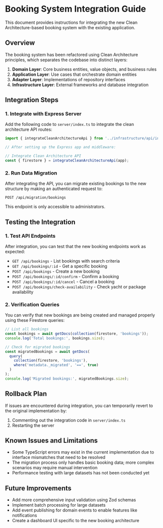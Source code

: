 # Booking System Integration Guide

This document provides instructions for integrating the new Clean Architecture-based booking system with the existing application.

## Overview

The booking system has been refactored using Clean Architecture principles, which separates the codebase into distinct layers:

1. **Domain Layer**: Core business entities, value objects, and business rules
2. **Application Layer**: Use cases that orchestrate domain entities
3. **Adapter Layer**: Implementations of repository interfaces
4. **Infrastructure Layer**: External frameworks and database integration

## Integration Steps

### 1. Integrate with Express Server

Add the following code to `server/index.ts` to integrate the clean architecture API routes:

```typescript
import { integrateCleanArchitectureApi } from '../infrastructure/api/integration';

// After setting up the Express app and middleware:

// Integrate Clean Architecture API
const { firestore } = integrateCleanArchitectureApi(app);
```

### 2. Run Data Migration

After integrating the API, you can migrate existing bookings to the new structure by making an authenticated request to:

```
POST /api/migration/bookings
```

This endpoint is only accessible to administrators.

## Testing the Integration

### 1. Test API Endpoints

After integration, you can test that the new booking endpoints work as expected:

- `GET /api/bookings` - List bookings with search criteria
- `GET /api/bookings/:id` - Get a specific booking
- `POST /api/bookings` - Create a new booking
- `POST /api/bookings/:id/confirm` - Confirm a booking
- `POST /api/bookings/:id/cancel` - Cancel a booking
- `POST /api/bookings/check-availability` - Check yacht or package availability

### 2. Verification Queries

You can verify that new bookings are being created and managed properly using these Firestore queries:

```typescript
// List all bookings
const bookings = await getDocs(collection(firestore, 'bookings'));
console.log('Total bookings:', bookings.size);

// Check for migrated bookings
const migratedBookings = await getDocs(
  query(
    collection(firestore, 'bookings'),
    where('metadata._migrated', '==', true)
  )
);
console.log('Migrated bookings:', migratedBookings.size);
```

## Rollback Plan

If issues are encountered during integration, you can temporarily revert to the original implementation by:

1. Commenting out the integration code in `server/index.ts`
2. Restarting the server

## Known Issues and Limitations

- Some TypeScript errors may exist in the current implementation due to interface mismatches that need to be resolved
- The migration process only handles basic booking data; more complex scenarios may require manual intervention
- Performance testing with large datasets has not been conducted yet

## Future Improvements

- Add more comprehensive input validation using Zod schemas
- Implement batch processing for large datasets
- Add event publishing for domain events to enable features like notifications
- Create a dashboard UI specific to the new booking architecture